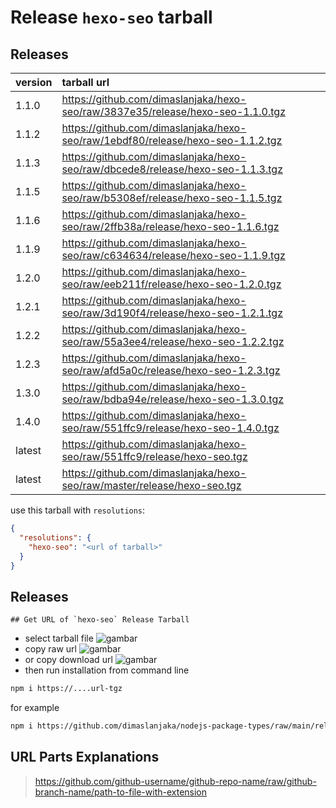 # Release `hexo-seo` tarball
## Releases
| version | tarball url |
| :--- | :--- |
| 1.1.0 | https://github.com/dimaslanjaka/hexo-seo/raw/3837e35/release/hexo-seo-1.1.0.tgz |
| 1.1.2 | https://github.com/dimaslanjaka/hexo-seo/raw/1ebdf80/release/hexo-seo-1.1.2.tgz |
| 1.1.3 | https://github.com/dimaslanjaka/hexo-seo/raw/dbcede8/release/hexo-seo-1.1.3.tgz |
| 1.1.5 | https://github.com/dimaslanjaka/hexo-seo/raw/b5308ef/release/hexo-seo-1.1.5.tgz |
| 1.1.6 | https://github.com/dimaslanjaka/hexo-seo/raw/2ffb38a/release/hexo-seo-1.1.6.tgz |
| 1.1.9 | https://github.com/dimaslanjaka/hexo-seo/raw/c634634/release/hexo-seo-1.1.9.tgz |
| 1.2.0 | https://github.com/dimaslanjaka/hexo-seo/raw/eeb211f/release/hexo-seo-1.2.0.tgz |
| 1.2.1 | https://github.com/dimaslanjaka/hexo-seo/raw/3d190f4/release/hexo-seo-1.2.1.tgz |
| 1.2.2 | https://github.com/dimaslanjaka/hexo-seo/raw/55a3ee4/release/hexo-seo-1.2.2.tgz |
| 1.2.3 | https://github.com/dimaslanjaka/hexo-seo/raw/afd5a0c/release/hexo-seo-1.2.3.tgz |
| 1.3.0 | https://github.com/dimaslanjaka/hexo-seo/raw/bdba94e/release/hexo-seo-1.3.0.tgz |
| 1.4.0 | https://github.com/dimaslanjaka/hexo-seo/raw/551ffc9/release/hexo-seo-1.4.0.tgz |
| latest | https://github.com/dimaslanjaka/hexo-seo/raw/551ffc9/release/hexo-seo.tgz |
| latest | https://github.com/dimaslanjaka/hexo-seo/raw/master/release/hexo-seo.tgz |

use this tarball with `resolutions`:
```json
{
  "resolutions": {
    "hexo-seo": "<url of tarball>"
  }
}
```

## Releases

    ## Get URL of `hexo-seo` Release Tarball
- select tarball file
![gambar](https://user-images.githubusercontent.com/12471057/203216375-8af4b5d9-00c2-40fb-8d3d-d220beaabd46.png)
- copy raw url
![gambar](https://user-images.githubusercontent.com/12471057/203216508-7590cbb9-a1ce-47d6-96ca-8d82149f0762.png)
- or copy download url
![gambar](https://user-images.githubusercontent.com/12471057/203216541-3807d2c3-5213-49f3-b93d-c626dbae3b2e.png)
- then run installation from command line
```bash
npm i https://....url-tgz
```
for example
```bash
npm i https://github.com/dimaslanjaka/nodejs-package-types/raw/main/release/nodejs-package-types.tgz
```

## URL Parts Explanations
> https://github.com/github-username/github-repo-name/raw/github-branch-name/path-to-file-with-extension